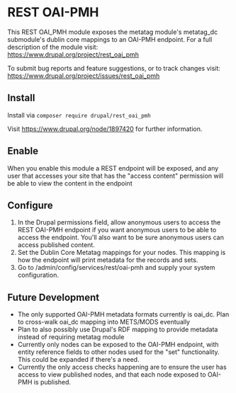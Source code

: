 # REST OAI-PMH

This REST OAI_PMH module exposes the metatag module's metatag_dc submodule's dublin core mappings to an OAI-PMH endpoint. For a full description of the module visit: https://www.drupal.org/project/rest_oai_pmh

To submit bug reports and feature suggestions, or to track changes visit: https://www.drupal.org/project/issues/rest_oai_pmh


## Install

Install via `composer require drupal/rest_oai_pmh`

 Visit https://www.drupal.org/node/1897420 for further information.

## Enable

When you enable this module a REST endpoint will be exposed, and any user that accesses your site that has the "access content" permission will be able to view the content in the endpoint

## Configure

1. In the Drupal permissions field, allow anonymous users to access the REST OAI-PMH endpoint if you want anonymous users to be able to access the endpoint. You'll also want to be sure anonymous users can access published content.
2. Set the Dublin Core Metatag mappings for your nodes. This mapping is how the endpoint will print metadata for the records and sets.
3. Go to /admin/config/services/rest/oai-pmh and supply your system configuration.

## Future Development

* The only supported OAI-PMH metadata formats currently is oai_dc. Plan to cross-walk oai_dc mapping into METS/MODS eventually
* Plan to also possibly use Drupal's RDF mapping to provide metadata instead of requiring metatag module
* Currently only nodes can be exposed to the OAI-PMH endpoint, with entity reference fields to other nodes used for the "set" functionality. This could be expanded if there's a need.
* Currently the only access checks happening are to ensure the user has access to view published nodes, and that each node exposed to OAI-PMH is published.